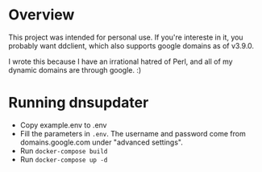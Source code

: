 # Overview
This project was intended for personal use. If you're intereste in it, you probably want ddclient, which also supports google domains as of v3.9.0.

I wrote this because I have an irrational hatred of Perl, and all of my dynamic domains are through google. :)

# Running dnsupdater
- Copy example.env to .env
- Fill the parameters in `.env`. The username and password come from domains.google.com under "advanced settings".
- Run `docker-compose build`
- Run `docker-compose up -d`
